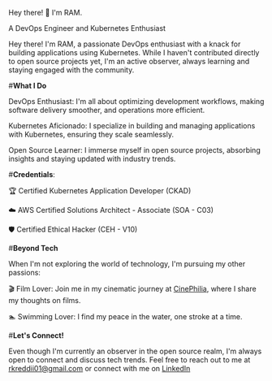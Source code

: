 Hey there! 👋 I'm RAM.

A DevOps Engineer and Kubernetes Enthusiast

Hey there! I'm RAM, a passionate DevOps enthusiast with a knack for building applications using Kubernetes. While I haven't contributed directly to open source projects yet, I'm an active observer, always learning and staying engaged with the community.

#**What I Do**

DevOps Enthusiast: I'm all about optimizing development workflows, making software delivery smoother, and operations more efficient.

Kubernetes Aficionado: I specialize in building and managing applications with Kubernetes, ensuring they scale seamlessly.

Open Source Learner: I immerse myself in open source projects, absorbing insights and staying updated with industry trends.

#**Credentials**:

🏆 Certified Kubernetes Application Developer (CKAD)

☁️ AWS Certified Solutions Architect - Associate (SOA - C03)

🛡️ Certified Ethical Hacker (CEH - V10)

#**Beyond Tech**

When I'm not exploring the world of technology, I'm pursuing my other passions:

🎬 Film Lover: Join me in my cinematic journey at [CinePhilia](https://www.cinephilia.in/), where I share my thoughts on films.

🏊 Swimming Lover: I find my peace in the water, one stroke at a time.

#**Let's Connect!**

Even though I'm currently an observer in the open source realm, I'm always open to connect and discuss tech trends. Feel free to reach out to me at rkreddii01@gmail.com or connect with me on [LinkedIn](https://www.linkedin.com/in/ram-reddy-devopsengineer)
